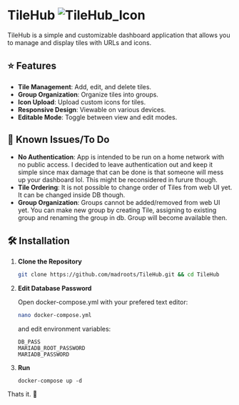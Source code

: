 # TileHub ![TileHub_Icon](https://github.com/user-attachments/assets/47037d54-b23b-4b47-baa5-f26ced05624d)

TileHub is a simple and customizable dashboard application that allows you to manage and display tiles with URLs and icons.

## ⭐ Features

- **Tile Management**: Add, edit, and delete tiles.
- **Group Organization**: Organize tiles into groups.
- **Icon Upload**: Upload custom icons for tiles.
- **Responsive Design**: Viewable on various devices.
- **Editable Mode**: Toggle between view and edit modes.


## 🚩 Known Issues/To Do

- **No Authentication**: App is intended to be run on a home network with no public access. I decided to leave authentication out and keep it simple since max damage that can be done is that someone will mess up your dashboard lol. This might be reconsidered in furure though.
- **Tile Ordering**: It is not possible to change order of Tiles from web UI yet. It can be changed inside DB though.
- **Group Organization**: Groups cannot be added/removed from web UI yet. You can make new group by creating Tile, assigning to existing group and renaming the group in db. Group will become available then.


## 🛠️ Installation

1. **Clone the Repository**

   ```bash
   git clone https://github.com/madroots/TileHub.git && cd TileHub

2. **Edit Database Password**

   Open docker-compose.yml with your prefered text editor:
   ```bash
   nano docker-compose.yml
   ```
   and edit environment variables:
   ```
   DB_PASS
   MARIADB_ROOT_PASSWORD
   MARIADB_PASSWORD
   ```
3. **Run**
   ```
   docker-compose up -d
   ```

Thats it. 🥳

